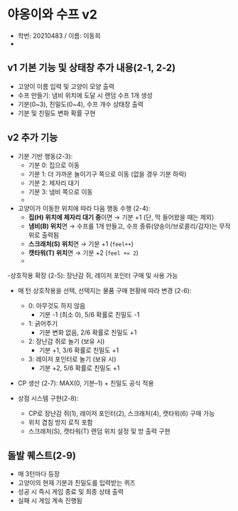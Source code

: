 # 야옹이와 수프 v2

- 학번: 20210483 / 이름: 이동희
- 
## v1 기본 기능 및 상태창 추가 내용(2-1, 2-2)
- 고양이 이름 입력 및 고양이 모양 출력
- 수프 만들기: 냄비 위치에 도달 시 랜덤 수프 1개 생성
- 기분(0~3), 친밀도(0~4), 수프 개수 상태창 출력
- 기분 및 친밀도 변화 확률 구현

## v2 추가 기능
- 기분 기반 행동(2-3):
  - 기분 0: 집으로 이동
  - 기분 1: 더 가까운 놀이기구 쪽으로 이동 (없을 경우 기분 하락)
  - 기분 2: 제자리 대기
  - 기분 3: 냄비 쪽으로 이동
  - 
- 고양이가 이동한 위치에 따라 다음 행동 수행 (2-4):
  - **집(H) 위치에 제자리 대기 중**이면 → 기분 +1 (단, 막 들어왔을 때는 제외)
  - **냄비(B) 위치**면 → 수프를 1개 만들고, 수프 종류(양송이/브로콜리/감자)는 무작위로 출력됨
  - **스크래처(S) 위치**면 → 기분 +1 (`feel++`)
  - **캣타워(T) 위치**면 → 기분 +2 (`feel += 2`)
  - 
-상호작용 확장 (2-5): 장난감 쥐, 레이저 포인터 구매 및 사용 가능

- 매 턴 상호작용을 선택, 선택지는 물품 구매 현황에 따라 변경 (2-6):
  - 0: 아무것도 하지 않음
    - 기분 -1 (최소 0), 5/6 확률로 친밀도 -1
  - 1: 긁어주기
    - 기분 변화 없음, 2/6 확률로 친밀도 +1
  - 2: 장난감 쥐로 놀기 (보유 시)
    - 기분 +1, 3/6 확률로 친밀도 +1
  - 3: 레이저 포인터로 놀기 (보유 시)
    - 기분 +2, 5/6 확률로 친밀도 +1

- CP 생산 (2-7): MAX(0, 기분–1) + 친밀도 공식 적용
  
- 상점 시스템 구현(2-8):
  - CP로 장난감 쥐(1), 레이저 포인터(2), 스크래처(4), 캣타워(6) 구매 가능
  - 위치 겹침 방지 로직 포함
  - 스크래처(S), 캣타워(T) 랜덤 위치 설정 및 방 출력 구현

## 돌발 퀘스트(2-9)
- 매 3턴마다 등장
- 고양이의 현재 기분과 친밀도를 입력받는 퀴즈
- 성공 시 즉시 게임 종료 및 최종 상태 출력
- 실패 시 게임 계속 진행됨


